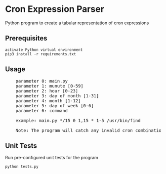 # Cron Expression Parser

Python program to create a tabular representation of cron expressions

## Prerequisites

```
activate Python virtual environment
pip3 install -r requirements.txt
```

## Usage

<pre>
    parameter 0: main.py
    parameter 1: munute [0-59]
    parameter 2: hour [0-23]
    parameter 3: day of month [1-31]
    parameter 4: month [1-12]
    parameter 5: day of week [0-6]
    parameter 6: command

    example: main.py */15 0 1,15 * 1-5 /usr/bin/find

    Note: The program will catch any invalid cron combinations
</pre>

## Unit Tests

Run pre-configured unit tests for the program
```
python tests.py
```